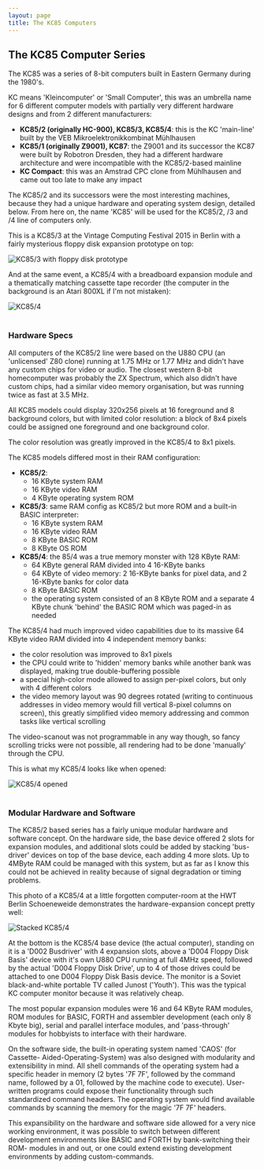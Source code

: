 ```yaml
---
layout: page
title: The KC85 Computers
---
```


## The KC85 Computer Series

The KC85 was a series of 8-bit computers built in Eastern
Germany during the 1980's.
 
KC means 'Kleincomputer' or 'Small Computer', this was an umbrella name
for 6 different computer models with partially very different hardware 
designs and from 2 different manufacturers:

- **KC85/2 (originally HC-900), KC85/3, KC85/4**: this is the KC 'main-line' built 
by the VEB Mikroelektronikkombinat Mühlhausen
- **KC85/1 (originally Z9001), KC87**: the Z9001 and its successor the KC87
were built by Robotron Dresden, they had a different hardware architecture
and were incompatible with the KC85/2-based mainline
- **KC Compact**: this was an Amstrad CPC clone from Mühlhausen and came out too
late to make any impact

The KC85/2 and its successors were the most interesting machines, because they had 
a unique hardware and operating system design, detailed below.
From here on, the name 'KC85' will be used for the KC85/2, /3 and /4 line
of computers only.

This is a KC85/3 at the Vintage Computing Festival 2015 in Berlin with a fairly
mysterious floppy disk expansion prototype on top:

![KC85/3 with floppy disk prototype](images/vintage_computing_festival_3.jpg)

And at the same event, a KC85/4 with a breadboard expansion module and a
thematically matching cassette tape recorder (the computer in the background
is an Atari 800XL if I'm not mistaken):

![KC85/4](images/vintage_computing_festival_4.jpg)
<br><br>

### Hardware Specs

All computers of the KC85/2 line were based on the U880 CPU 
(an 'unlicensed' Z80 clone) running at 1.75 MHz or 1.77 MHz and didn't
have any custom chips for video or audio. The closest western 8-bit
homecomputer was probably the ZX Spectrum, which also didn't have custom
chips, had a similar video memory organisation, but was running twice as
fast at 3.5 MHz.

All KC85 models could display 320x256 pixels at 16 foreground and 8 background
colors, but with limited color resolution: a block of 8x4 pixels could be 
assigned one foreground and one background color.

The color resolution was greatly improved in the KC85/4 to 8x1 pixels. 

The KC85 models differed most in their RAM configuration:

- **KC85/2**: 
    - 16 KByte system RAM
    - 16 KByte video RAM
    - 4 KByte operating system ROM
- **KC85/3**: same RAM config as KC85/2 but
more ROM and a built-in BASIC interpreter:
    - 16 KByte system RAM
    - 16 KByte video RAM
    - 8 KByte BASIC ROM
    - 8 KByte OS ROM
- **KC85/4**: the 85/4 was a true memory monster with 128 KByte RAM:
    - 64 KByte general RAM divided into 4 16-KByte banks 
    - 64 KByte of video memory: 2 16-KByte banks for pixel data,
      and 2 16-KByte banks for color data
    - 8 KByte BASIC ROM
    - the operating system consisted of an 8 KByte ROM
      and a separate 4 KByte chunk 'behind' the BASIC ROM which was
      paged-in as needed

The KC85/4 had much improved video capabilities due to its massive 64 KByte
video RAM divided into 4 independent memory banks:

- the color resolution was improved to 8x1 pixels
- the CPU could write to 'hidden' memory banks while another bank was 
displayed, making true double-buffering possible
- a special high-color mode allowed to assign per-pixel colors, but only
with 4 different colors
- the video memory layout was 90 degrees rotated (writing to continuous 
addresses in video memory would fill vertical 8-pixel columns on screen), this
greatly simplified video memory addressing and common tasks like vertical
scrolling

The video-scanout was not programmable in any way though, so fancy scrolling 
tricks were not possible, all rendering had to be done 'manually' through 
the CPU.

This is what my KC85/4 looks like when opened:

![KC85/4 opened](images/kc85_4_inside.jpg)
<br><br>

### Modular Hardware and Software

The KC85/2 based series has a fairly unique modular hardware and software
concept. On the hardware side, the base device offered 2 slots for expansion
modules, and additional slots could be added by stacking 'bus-driver' devices
on top of the base device, each adding 4 more slots. Up to 4MByte RAM could 
be managed with this system, but as far as I know this could not be achieved
in reality because of signal degradation or timing problems.

This photo of a KC85/4 at a little forgotten computer-room at the HWT 
Berlin Schoeneweide demonstrates the hardware-expansion concept pretty well:

![Stacked KC85/4](images/hwt_schoeneweide.jpg)

At the bottom is the KC85/4 base device (the actual computer), standing on it
is a 'D002 Busdriver' with 4 expansion slots, above a 'D004 Floppy Disk Basis'
device with it's own U880 CPU running at full 4MHz speed, followed by the
actual 'D004 Floppy Disk Drive', up to 4 of those drives could be attached
to one D004 Floppy Disk Basis device. The monitor is a Soviet black-and-white
portable TV called Junost ('Youth'). This was the typical KC computer monitor
because it was relatively cheap.

The most popular expansion modules were 16 and 64 KByte RAM modules, 
ROM modules for BASIC, FORTH and assembler development (each only 8 Kbyte big), 
serial and parallel interface modules, and 'pass-through' modules for hobbyists to
interface with their hardware.

On the software side, the built-in operating system named 'CAOS' (for Cassette-
Aided-Operating-System) was also designed with modularity and extensibility
in mind. All shell commands of the operating system had a specific
header in memory (2 bytes '7F 7F', followed by the command name, followed by 
a 01, followed by the machine code to execute). User-written programs could
expose their functionality through such standardized command headers. The 
operating system would find available commands by scanning the
memory for the magic '7F 7F' headers.

This expansibility on the hardware and software side allowed for a very 
nice working environment, it was possible to switch between different
development environments like BASIC and FORTH by bank-switching their ROM-
modules in and out, or one could extend existing development environments
by adding custom-commands.


